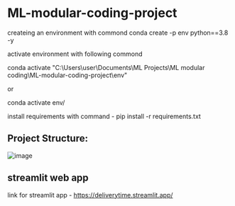 # ML-modular-coding-project

createing an environment with commond 
conda create -p env python==3.8 -y

activate environment with following commond

conda activate "C:\Users\user\Documents\ML Projects\ML modular coding\ML-modular-coding-project\env"

or 

conda activate env/

install requirements with command - pip install -r requirements.txt

## Project Structure:
![image](https://github.com/kalehariprasad/ML-modular-coding-project/assets/106798714/379fcc83-491c-4b28-917c-be4ada23b5c8)

## streamlit web app


 link for streamlit app - https://deliverytime.streamlit.app/








